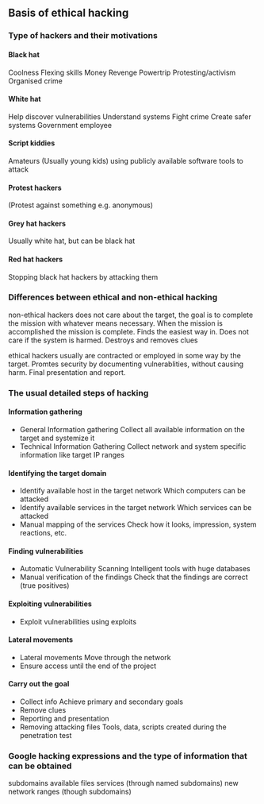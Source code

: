 ## Basis of ethical hacking


### Type of hackers and their motivations

#### Black hat
Coolness
Flexing skills
Money
Revenge
Powertrip
Protesting/activism
Organised crime

#### White hat
Help discover vulnerabilities
Understand systems
Fight crime
Create safer systems
Government employee

#### Script kiddies
Amateurs (Usually young kids) using publicly available software tools to attack
#### Protest hackers 
(Protest against something e.g. anonymous)
#### Grey hat hackers
Usually white hat, but can be black hat
#### Red hat hackers
Stopping black hat hackers by attacking them

### Differences between ethical and non-ethical hacking

non-ethical hackers does not care about the target, the goal is to complete the mission with whatever means necessary. When the mission is accomplished the mission is complete. Finds the easiest way in. Does not care if the system is harmed. Destroys and removes clues

ethical hackers usually are contracted or employed in some way by the target. Promtes security by documenting vulnerablities, without causing harm. Final presentation and report.

### The usual detailed steps of hacking

#### Information gathering
- General Information gathering
    Collect all available information on the target and systemize it
- Technical Information Gathering
    Collect network and system specific information like target IP ranges

#### Identifying the target domain
- Identify available host in the target network
    Which computers can be attacked
- Identify available services in the target network
    Which services can be attacked
- Manual mapping of the services
    Check how it looks, impression, system reactions, etc.

#### Finding vulnerabilities
- Automatic Vulnerability Scanning
    Intelligent tools with huge databases
- Manual verification of the findings
    Check that the findings are correct (true positives)

#### Exploiting vulnerabilities
- Exploit vulnerabilities using exploits

#### Lateral movements
- Lateral movements
    Move through the network
- Ensure access until the end of the project

#### Carry out the goal
- Collect info
    Achieve primary and secondary goals
- Remove clues
- Reporting and presentation
- Removing attacking files 
    Tools, data, scripts created during the penetration test

### Google hacking expressions and the type of information that can be obtained

subdomains
available files
services (through named subdomains)
new network ranges (though subdomains)
